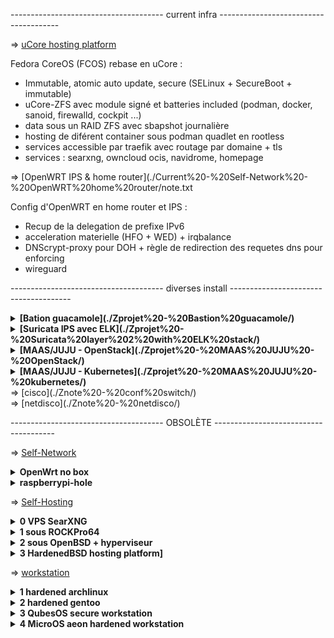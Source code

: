 -------------------------------------- current infra -------------------------------------- <br />

=> [uCore hosting platform](./Current%20-Self-Hosting%20-%20uCore%20podman/uCore%20Hosting.txt)

Fedora CoreOS (FCOS) rebase en uCore :
- Immutable, atomic auto update, secure (SELinux + SecureBoot + immutable)
- uCore-ZFS avec module signé et batteries included (podman, docker, sanoid, firewalld, cockpit ...)
- data sous un RAID ZFS avec sbapshot journalière
- hosting de diférent container sous podman quadlet en rootless
- services accessible par traefik avec routage par domaine + tls
- services : searxng, owncloud ocis, navidrome, homepage

=> [OpenWRT IPS & home router](./Current%20-%20Self-Network%20-%20OpenWRT%20home%20router/note.txt

Config d'OpenWRT en home router et IPS :
- Recup de la delegation de prefixe IPv6
- acceleration materielle (HFO + WED) + irqbalance
- DNScrypt-proxy pour DOH + règle de redirection des requetes dns pour enforcing
- wireguard

-------------------------------------- diverses install --------------------------------------

<details>
<summary><b> [Bation guacamole](./Zprojet%20-%20Bastion%20guacamole/) </b></summary>

Bastion pour centraliser l'administration des serveurs.
2 version :
- Version OpenBSD (par les dépôts)
- Version Docker-compose
</details>
<details>
<summary><b> [Suricata IPS avec ELK](./Zprojet%20-%20Suricata%20layer%202%20with%20ELK%20stack/) </b></summary>

Sous Oracle Linux :
- Suricata en mode IPS en couche 2 (AF_PACKET)
- Stack ELK pour la partie SIEM
</details>
<details>
<summary><b> [MAAS/JUJU - OpenStack](./Zprojet%20-%20MAAS%20JUJU%20-%20OpenStack/) </b></summary>
 
Déploiment d'openstack minimal distribué par MAAS (server provisionning) et JUJU (orchestration d'application)
</details>
<details>
<summary><b> [MAAS/JUJU - Kubernetes](./Zprojet%20-%20MAAS%20JUJU%20-%20kubernetes/) </b></summary>

Déploiment de kubernetes minimal par MAAS (server provisionning) et JUJU (orchestration d'application)
WIP changement de runtime avec kata-container pour unsafe workload
</details>
=> [cisco](./Znote%20-%20conf%20switch/)<br />
=> [netdisco](./Znote%20-%20netdisco/)<br />

-------------------------------------- OBSOLÈTE --------------------------------------

=> [Self-Network](./ZZold%20-%20Self-Network/)

<details>
<summary><b> OpenWrt no box </b></summary>

Remplacement de la freebox mini 4k par OpenWrt sur un Mikrotik hEX s.
Internet en dual stack fonctionnel.
Une fois les interfaces fonctionnels il n'y a que quelques ajustements à faire :
- routage static vers la wan pour l'IPv4 (l'IPv6 marche sans)
- inclure wan4 dans la zone wan du pare-feu
- une option dans les DHCP pour ajouter les DNS interne
</details>

<details>
<summary><b> raspberrypi-hole </b></summary>

Serveur DNS menteur sous Raspberry Pi OS Lite, redirige les requête sur DNScrypt Proxy :
- Zram
- tmpfs
- DNScrypt Proxy
- DoH (pour ECH) + DNSSEC + non-logging et non-blocking
- IPv6 statique
</details>
 
=> [Self-Hosting](./ZZold%20-%20Self-Hosting/)

<details>
<summary><b> 0 VPS SearXNG </b></summary>

Métamoteur de recherche, permet de choisir ce que l'on veut comme outil de recherche. 

Sur un debian truc en plus dessus :
- swapfile
- Zram
- tmpfs
- congestion TCP en BBR
- DNScrypt Proxy
</details>

<details>
<summary><b> 1 sous ROCKPro64 </b></summary>

NAS DIY avec la ROCKPro64 sous Dietpi :
- RAID 1 par btrfs
- Syncthing
- Zram
tmpfs par défaut
</details>

<details>
<summary><b> 2 sous OpenBSD + hyperviseur </b></summary>

- NAS Nextcloud sous RAID1 <br />
- Backup incrémentielles journalières & smartd <br />
- SearxNG dans une vm alpine linux <br />
- Proxifié dans un tunnel wireguard (tor aurait été mieux mais trop lent et settings de searxng instable) <br />
- HAProxy pour TLS <br />
- Packet Filtering <br />
</details>
 
<details>
<summary><b> 3 HardenedBSD hosting platform] </b></summary>

HardenedBSD hosting platform :
- stockage sous zfs pour self-healing, RAID (volume manager) et backup (snapshot) automatisées par zfsnap
- CBSD pour gestion des jail et vm bhyve
- nextcloud (avec clamav) sous jail pour isolation et recovery
- vm ubuntu cloud-init sous bhyve pour stack docker SearXNG+gluetun <br />
</details>
 
=> [workstation](./ZZold%20-%20Workstation/)
 
<details>
<summary><b> 1 hardened archlinux </b></summary>

- kernel : linux-hardened en lockdown<br />
=>! revoir pour chercher la source d'upsstream et la KSPP
- Chiffrement : tous sous LUKS2, seule l'UKI est exposée mais verifier par secure-boot<br />
=>! revoir pour implémenter systemd-cryptenroll (dechiffrement LUKS non plus avec mot de passe mais clef FIDO2)
- MAC : AppArmor<br />
=>! revoir pour passer à SELinux<br />
- Firewall : Firewalld
- blacklisting de plusieurs modules de kernel et hardening de divers paramètres du kernel en plus
- Hardened malloc, appliqué pour l'ensemble du système
</details>

<details>
<summary><b> 2 hardened gentoo </b></summary>
- Compiler and runtime stack	-> GCC hardened
- MAC	-> SELinux
- UKI & Secure boot	-> Dracut & sbsigntools
- kernel	-> kernel hardened (KSSP)
</details>
 
<details>
<summary><b> 3 QubesOS secure workstation </b></summary>

Notes d'install perso de Qubes OS
- qubes perso sous kicksecure (debian morph)
- FDE avec cryptenroll
- install de mirage firewall (unikernel, moins de RAM, moins de surface d'attaque) <br />
- i3, rofi, adwaita-dark & icon Tela-dark pour dom0, xfce adwaita-dark & icon Tela-dark pour le reste <br />
</details>

<details>
<summary><b> 4 MicroOS aeon hardened workstation </b></summary>

Attente upstream : nouvel installeur pour le support de combustion, systemd-cryptenroll
Renforcement de MicroOS :
- Hardened memory allocator => ne marche pas avec flatpak
- KSPP aux kernel command line options et sysctls<br />
 
(par défaut MicroOS assure : rolling release cycle, SELinux en enforcing, fs en readonly (immutable), snpashot BTRFS, auto update, secure boot, et des protocoles modernes (wayland, pipewire, systemd-boot))
</details>
 
